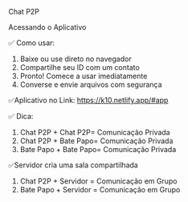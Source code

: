 Chat P2P

Acessando o Aplicativo

✅ Como usar:
1. Baixe ou use direto no navegador
2. Compartilhe seu ID com um contato
3. Pronto! Comece a usar imediatamente
4. Converse e envie arquivos com segurança

✅Aplicativo no Link:
https://k10.netlify.app/#app

✅ Dica:
1. Chat P2P + Chat P2P= Comunicação Privada
2. Chat P2P + Bate Papo= Comunicação Privada
3. Bate Papo + Bate Papo= Comunicação Privada

✅Servidor cria uma sala compartilhada
1. Chat P2P + Servidor = Comunicação em Grupo
2. Bate Papo + Servidor = Comunicação em Grupo

